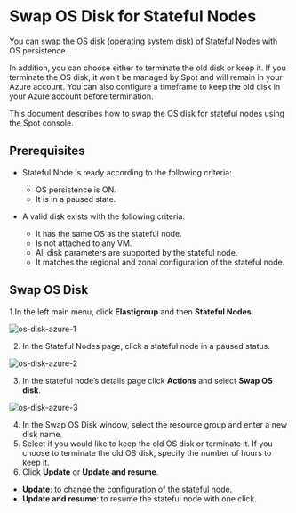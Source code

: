 # Swap OS Disk for Stateful Nodes 

You can swap the OS disk (operating system disk) of Stateful Nodes with OS persistence.  

In addition, you can choose either to terminate the old disk or keep it. If you terminate the OS disk, it won't be managed by Spot and will remain in your Azure account. You can also configure a timeframe to keep the old disk in your Azure account before termination.  

This document describes how to swap the OS disk for stateful nodes using the Spot console. 

## Prerequisites 

* Stateful Node is ready according to the following criteria: 
  - OS persistence is ON. 
  - It is in a paused state. 

* A valid disk exists with the following criteria: 
  - It has the same OS as the stateful node.  
  - Is not attached to any VM. 
  - All disk parameters are supported by the stateful node. 
  - It matches the regional and zonal configuration of the stateful node. 

## Swap OS Disk 

1.In the left main menu, click **Elastigroup** and then **Stateful Nodes**.  

![os-disk-azure-1](https://github.com/spotinst/help/assets/106514736/9967ee93-8b71-4160-92b7-ac3758db48eb)

2. In the Stateful Nodes page, click a stateful node in a paused status. 

![os-disk-azure-2](https://github.com/spotinst/help/assets/106514736/f0283e3c-6610-475b-907c-414dbdbc1d45)

3. In the stateful node’s details page click **Actions** and select **Swap OS disk**.  

![os-disk-azure-3](https://github.com/spotinst/help/assets/106514736/a2a0b325-86aa-409a-88ec-5d8465fce123)

4. In the Swap OS Disk window, select the resource group and enter a new disk name.  
5. Select if you would like to keep the old OS disk or terminate it. If you choose to terminate the old OS disk, specify the number of hours to keep it.  
6. Click **Update** or **Update and resume**.  
  * **Update**: to change the configuration of the stateful node. 
  * **Update and resume**: to resume the stateful node with one click.
